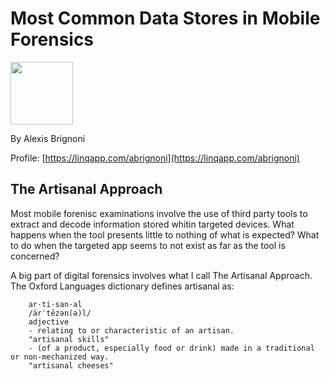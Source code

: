 #  Most Common Data Stores in Mobile Forensics

<img src="https://user-images.githubusercontent.com/28718987/161664557-e72d881c-b61b-427c-b8d3-26d8d7477763.png" width="100" height="100" />

By Alexis Brignoni

Profile: [https://linqapp.com/abrignoni](https://linqapp.com/abrignoni)

## The Artisanal Approach

Most mobile forenisc examinations involve the use of third party tools to extract and decode information stored whitin targeted devices. What happens when the tool presents little to nothing of what is expected? What to do when the targeted app seems to not exist as far as the tool is concerned?

A big part of digital forensics involves what I call The Artisanal Approach. The Oxford Languages dictionary defines artisanal as: 

		
		ar·ti·san·al
		/ärˈtēzən(ə)l/
		adjective
		- relating to or characteristic of an artisan.
		"artisanal skills"
		- (of a product, especially food or drink) made in a traditional or non-mechanized way.
		"artisanal cheeses"

